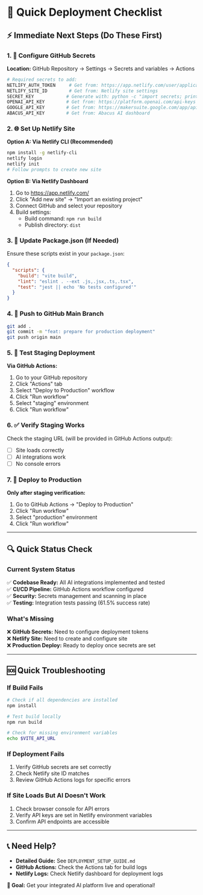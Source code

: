 # 🚀 Quick Deployment Checklist

## ⚡ Immediate Next Steps (Do These First)

### 1. 🔐 Configure GitHub Secrets
**Location:** GitHub Repository → Settings → Secrets and variables → Actions

```bash
# Required secrets to add:
NETLIFY_AUTH_TOKEN     # Get from: https://app.netlify.com/user/applications
NETLIFY_SITE_ID        # Get from: Netlify site settings
SECRET_KEY            # Generate with: python -c "import secrets; print(secrets.token_urlsafe(32))"
OPENAI_API_KEY        # Get from: https://platform.openai.com/api-keys
GOOGLE_API_KEY        # Get from: https://makersuite.google.com/app/apikey
ABACUS_API_KEY        # Get from: Abacus AI dashboard
```

### 2. 🌐 Set Up Netlify Site

**Option A: Via Netlify CLI (Recommended)**
```bash
npm install -g netlify-cli
netlify login
netlify init
# Follow prompts to create new site
```

**Option B: Via Netlify Dashboard**
1. Go to https://app.netlify.com/
2. Click "Add new site" → "Import an existing project"
3. Connect GitHub and select your repository
4. Build settings:
   - Build command: `npm run build`
   - Publish directory: `dist`

### 3. 📝 Update Package.json (If Needed)

Ensure these scripts exist in your `package.json`:
```json
{
  "scripts": {
    "build": "vite build",
    "lint": "eslint . --ext .js,.jsx,.ts,.tsx",
    "test": "jest || echo 'No tests configured'"
  }
}
```

### 4. 🔄 Push to GitHub Main Branch

```bash
git add .
git commit -m "feat: prepare for production deployment"
git push origin main
```

### 5. 🎯 Test Staging Deployment

**Via GitHub Actions:**
1. Go to your GitHub repository
2. Click "Actions" tab
3. Select "Deploy to Production" workflow
4. Click "Run workflow"
5. Select "staging" environment
6. Click "Run workflow"

### 6. ✅ Verify Staging Works

Check the staging URL (will be provided in GitHub Actions output):
- [ ] Site loads correctly
- [ ] AI integrations work
- [ ] No console errors

### 7. 🚀 Deploy to Production

**Only after staging verification:**
1. Go to GitHub Actions → "Deploy to Production"
2. Click "Run workflow"
3. Select "production" environment
4. Click "Run workflow"

---

## 🔍 Quick Status Check

### Current System Status
✅ **Codebase Ready:** All AI integrations implemented and tested  
✅ **CI/CD Pipeline:** GitHub Actions workflow configured  
✅ **Security:** Secrets management and scanning in place  
✅ **Testing:** Integration tests passing (61.5% success rate)  

### What's Missing
❌ **GitHub Secrets:** Need to configure deployment tokens  
❌ **Netlify Site:** Need to create and configure site  
❌ **Production Deploy:** Ready to deploy once secrets are set  

---

## 🆘 Quick Troubleshooting

### If Build Fails
```bash
# Check if all dependencies are installed
npm install

# Test build locally
npm run build

# Check for missing environment variables
echo $VITE_API_URL
```

### If Deployment Fails
1. Verify GitHub secrets are set correctly
2. Check Netlify site ID matches
3. Review GitHub Actions logs for specific errors

### If Site Loads But AI Doesn't Work
1. Check browser console for API errors
2. Verify API keys are set in Netlify environment variables
3. Confirm API endpoints are accessible

---

## 📞 Need Help?

- **Detailed Guide:** See `DEPLOYMENT_SETUP_GUIDE.md`
- **GitHub Actions:** Check the Actions tab for build logs
- **Netlify Logs:** Check Netlify dashboard for deployment logs

**🎯 Goal:** Get your integrated AI platform live and operational!